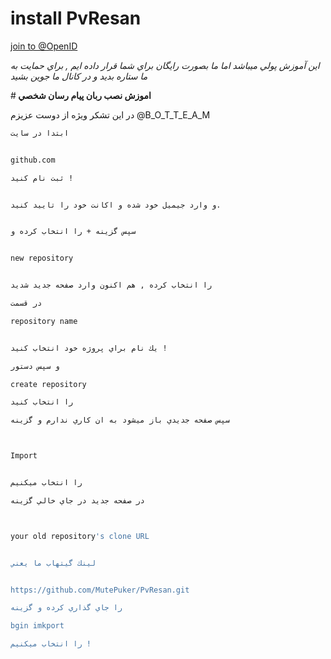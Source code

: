 # install PvResan


[join to @OpenID](https://telegram.me/openID) 

<i>اين آموزش پولي ميباشد اما ما بصورت رايگان براي شما قرار داده ايم , براي حمايت به ما ستاره بديد و در كانال ما جوين بشيد</i>

#<b> اموزش نصب ربان پيام رسان شخصي </b>

در اين تشكر ويژه از دوست عزيزم @B_O_T_T_E_A_M
```sh
ابتدا در سايت 


github.com

ثبت نام كنيد !


و وارد جيميل خود شده و اكانت خود را تاييد كنيد.


سپس گزينه + را انتخاب كرده و 


new repository 


را انتخاب كرده , هم اكنون وارد صفحه جديد شديد

در قسمت 

repository name


يك نام براي پروژه خود انتخاب كنيد !

و سپس دستور

create repository

را انتخاب كنيد

سپس صفحه جديدي باز ميشود به ان كاري ندارم و گزينه



Import


را انتخاب ميكنيم

در صفحه جديد در جاي خالي گزينه 



your old repository's clone URL


لينك گيتهاب ما يعني 


https://github.com/MutePuker/PvResan.git

را جاي گذاري كرده و گزينه

bgin imkport 

را انتخاب ميكنيم !
